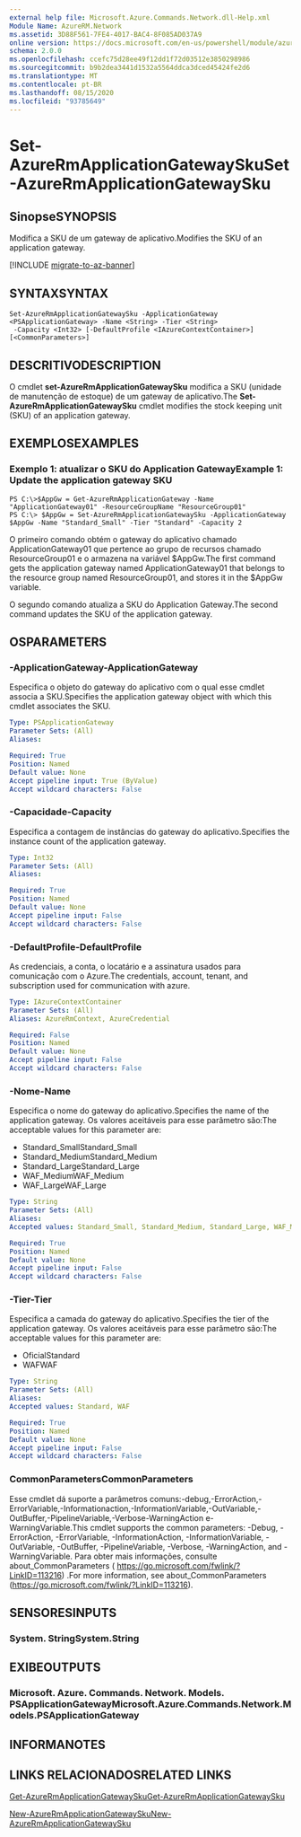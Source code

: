 ```yaml
---
external help file: Microsoft.Azure.Commands.Network.dll-Help.xml
Module Name: AzureRM.Network
ms.assetid: 3D88F561-7FE4-4017-BAC4-8F085AD037A9
online version: https://docs.microsoft.com/en-us/powershell/module/azurerm.network/set-azurermapplicationgatewaysku
schema: 2.0.0
ms.openlocfilehash: ccefc75d28ee49f12dd1f72d03512e3850298986
ms.sourcegitcommit: b9b2dea3441d1532a5564ddca3dced45424fe2d6
ms.translationtype: MT
ms.contentlocale: pt-BR
ms.lasthandoff: 08/15/2020
ms.locfileid: "93785649"
---
```

# <span data-ttu-id="81ef4-101">Set-AzureRmApplicationGatewaySku</span><span class="sxs-lookup"><span data-stu-id="81ef4-101">Set-AzureRmApplicationGatewaySku</span></span>

## <span data-ttu-id="81ef4-102">Sinopse</span><span class="sxs-lookup"><span data-stu-id="81ef4-102">SYNOPSIS</span></span>
<span data-ttu-id="81ef4-103">Modifica a SKU de um gateway de aplicativo.</span><span class="sxs-lookup"><span data-stu-id="81ef4-103">Modifies the SKU of an application gateway.</span></span>

[!INCLUDE [migrate-to-az-banner](../../includes/migrate-to-az-banner.md)]

## <span data-ttu-id="81ef4-104">SYNTAX</span><span class="sxs-lookup"><span data-stu-id="81ef4-104">SYNTAX</span></span>

```
Set-AzureRmApplicationGatewaySku -ApplicationGateway <PSApplicationGateway> -Name <String> -Tier <String>
 -Capacity <Int32> [-DefaultProfile <IAzureContextContainer>] [<CommonParameters>]
```

## <span data-ttu-id="81ef4-105">DESCRITIVO</span><span class="sxs-lookup"><span data-stu-id="81ef4-105">DESCRIPTION</span></span>
<span data-ttu-id="81ef4-106">O cmdlet **set-AzureRmApplicationGatewaySku** modifica a SKU (unidade de manutenção de estoque) de um gateway de aplicativo.</span><span class="sxs-lookup"><span data-stu-id="81ef4-106">The **Set-AzureRmApplicationGatewaySku** cmdlet modifies the stock keeping unit (SKU) of an application gateway.</span></span>

## <span data-ttu-id="81ef4-107">EXEMPLOS</span><span class="sxs-lookup"><span data-stu-id="81ef4-107">EXAMPLES</span></span>

### <span data-ttu-id="81ef4-108">Exemplo 1: atualizar o SKU do Application Gateway</span><span class="sxs-lookup"><span data-stu-id="81ef4-108">Example 1: Update the application gateway SKU</span></span>
```
PS C:\>$AppGw = Get-AzureRmApplicationGateway -Name "ApplicationGateway01" -ResourceGroupName "ResourceGroup01"
PS C:\> $AppGw = Set-AzureRmApplicationGatewaySku -ApplicationGateway $AppGw -Name "Standard_Small" -Tier "Standard" -Capacity 2
```

<span data-ttu-id="81ef4-109">O primeiro comando obtém o gateway do aplicativo chamado ApplicationGateway01 que pertence ao grupo de recursos chamado ResourceGroup01 e o armazena na variável $AppGw.</span><span class="sxs-lookup"><span data-stu-id="81ef4-109">The first command gets the application gateway named ApplicationGateway01 that belongs to the resource group named ResourceGroup01, and stores it in the $AppGw variable.</span></span>

<span data-ttu-id="81ef4-110">O segundo comando atualiza a SKU do Application Gateway.</span><span class="sxs-lookup"><span data-stu-id="81ef4-110">The second command updates the SKU of the application gateway.</span></span>

## <span data-ttu-id="81ef4-111">OS</span><span class="sxs-lookup"><span data-stu-id="81ef4-111">PARAMETERS</span></span>

### <span data-ttu-id="81ef4-112">-ApplicationGateway</span><span class="sxs-lookup"><span data-stu-id="81ef4-112">-ApplicationGateway</span></span>
<span data-ttu-id="81ef4-113">Especifica o objeto do gateway do aplicativo com o qual esse cmdlet associa a SKU.</span><span class="sxs-lookup"><span data-stu-id="81ef4-113">Specifies the application gateway object with which this cmdlet associates the SKU.</span></span>

```yaml
Type: PSApplicationGateway
Parameter Sets: (All)
Aliases: 

Required: True
Position: Named
Default value: None
Accept pipeline input: True (ByValue)
Accept wildcard characters: False
```

### <span data-ttu-id="81ef4-114">-Capacidade</span><span class="sxs-lookup"><span data-stu-id="81ef4-114">-Capacity</span></span>
<span data-ttu-id="81ef4-115">Especifica a contagem de instâncias do gateway do aplicativo.</span><span class="sxs-lookup"><span data-stu-id="81ef4-115">Specifies the instance count of the application gateway.</span></span>

```yaml
Type: Int32
Parameter Sets: (All)
Aliases: 

Required: True
Position: Named
Default value: None
Accept pipeline input: False
Accept wildcard characters: False
```

### <span data-ttu-id="81ef4-116">-DefaultProfile</span><span class="sxs-lookup"><span data-stu-id="81ef4-116">-DefaultProfile</span></span>
<span data-ttu-id="81ef4-117">As credenciais, a conta, o locatário e a assinatura usados para comunicação com o Azure.</span><span class="sxs-lookup"><span data-stu-id="81ef4-117">The credentials, account, tenant, and subscription used for communication with azure.</span></span>

```yaml
Type: IAzureContextContainer
Parameter Sets: (All)
Aliases: AzureRmContext, AzureCredential

Required: False
Position: Named
Default value: None
Accept pipeline input: False
Accept wildcard characters: False
```

### <span data-ttu-id="81ef4-118">-Nome</span><span class="sxs-lookup"><span data-stu-id="81ef4-118">-Name</span></span>
<span data-ttu-id="81ef4-119">Especifica o nome do gateway do aplicativo.</span><span class="sxs-lookup"><span data-stu-id="81ef4-119">Specifies the name of the application gateway.</span></span>
<span data-ttu-id="81ef4-120">Os valores aceitáveis para esse parâmetro são:</span><span class="sxs-lookup"><span data-stu-id="81ef4-120">The acceptable values for this parameter are:</span></span>

- <span data-ttu-id="81ef4-121">Standard_Small</span><span class="sxs-lookup"><span data-stu-id="81ef4-121">Standard_Small</span></span>
- <span data-ttu-id="81ef4-122">Standard_Medium</span><span class="sxs-lookup"><span data-stu-id="81ef4-122">Standard_Medium</span></span>
- <span data-ttu-id="81ef4-123">Standard_Large</span><span class="sxs-lookup"><span data-stu-id="81ef4-123">Standard_Large</span></span>
- <span data-ttu-id="81ef4-124">WAF_Medium</span><span class="sxs-lookup"><span data-stu-id="81ef4-124">WAF_Medium</span></span>
- <span data-ttu-id="81ef4-125">WAF_Large</span><span class="sxs-lookup"><span data-stu-id="81ef4-125">WAF_Large</span></span>

```yaml
Type: String
Parameter Sets: (All)
Aliases: 
Accepted values: Standard_Small, Standard_Medium, Standard_Large, WAF_Medium, WAF_Large

Required: True
Position: Named
Default value: None
Accept pipeline input: False
Accept wildcard characters: False
```

### <span data-ttu-id="81ef4-126">-Tier</span><span class="sxs-lookup"><span data-stu-id="81ef4-126">-Tier</span></span>
<span data-ttu-id="81ef4-127">Especifica a camada do gateway do aplicativo.</span><span class="sxs-lookup"><span data-stu-id="81ef4-127">Specifies the tier of the application gateway.</span></span>
<span data-ttu-id="81ef4-128">Os valores aceitáveis para esse parâmetro são:</span><span class="sxs-lookup"><span data-stu-id="81ef4-128">The acceptable values for this parameter are:</span></span>

- <span data-ttu-id="81ef4-129">Oficial</span><span class="sxs-lookup"><span data-stu-id="81ef4-129">Standard</span></span>
- <span data-ttu-id="81ef4-130">WAF</span><span class="sxs-lookup"><span data-stu-id="81ef4-130">WAF</span></span>

```yaml
Type: String
Parameter Sets: (All)
Aliases: 
Accepted values: Standard, WAF

Required: True
Position: Named
Default value: None
Accept pipeline input: False
Accept wildcard characters: False
```

### <span data-ttu-id="81ef4-131">CommonParameters</span><span class="sxs-lookup"><span data-stu-id="81ef4-131">CommonParameters</span></span>
<span data-ttu-id="81ef4-132">Esse cmdlet dá suporte a parâmetros comuns:-debug,-ErrorAction,-ErrorVariable,-Informationaction,-InformationVariable,-OutVariable,-OutBuffer,-PipelineVariable,-Verbose-WarningAction e-WarningVariable.</span><span class="sxs-lookup"><span data-stu-id="81ef4-132">This cmdlet supports the common parameters: -Debug, -ErrorAction, -ErrorVariable, -InformationAction, -InformationVariable, -OutVariable, -OutBuffer, -PipelineVariable, -Verbose, -WarningAction, and -WarningVariable.</span></span> <span data-ttu-id="81ef4-133">Para obter mais informações, consulte about_CommonParameters ( https://go.microsoft.com/fwlink/?LinkID=113216) .</span><span class="sxs-lookup"><span data-stu-id="81ef4-133">For more information, see about_CommonParameters (https://go.microsoft.com/fwlink/?LinkID=113216).</span></span>

## <span data-ttu-id="81ef4-134">SENSORES</span><span class="sxs-lookup"><span data-stu-id="81ef4-134">INPUTS</span></span>

### <span data-ttu-id="81ef4-135">System. String</span><span class="sxs-lookup"><span data-stu-id="81ef4-135">System.String</span></span>

## <span data-ttu-id="81ef4-136">EXIBE</span><span class="sxs-lookup"><span data-stu-id="81ef4-136">OUTPUTS</span></span>

### <span data-ttu-id="81ef4-137">Microsoft. Azure. Commands. Network. Models. PSApplicationGateway</span><span class="sxs-lookup"><span data-stu-id="81ef4-137">Microsoft.Azure.Commands.Network.Models.PSApplicationGateway</span></span>

## <span data-ttu-id="81ef4-138">INFORMA</span><span class="sxs-lookup"><span data-stu-id="81ef4-138">NOTES</span></span>

## <span data-ttu-id="81ef4-139">LINKS RELACIONADOS</span><span class="sxs-lookup"><span data-stu-id="81ef4-139">RELATED LINKS</span></span>

[<span data-ttu-id="81ef4-140">Get-AzureRmApplicationGatewaySku</span><span class="sxs-lookup"><span data-stu-id="81ef4-140">Get-AzureRmApplicationGatewaySku</span></span>](./Get-AzureRmApplicationGatewaySku.md)

[<span data-ttu-id="81ef4-141">New-AzureRmApplicationGatewaySku</span><span class="sxs-lookup"><span data-stu-id="81ef4-141">New-AzureRmApplicationGatewaySku</span></span>](./New-AzureRmApplicationGatewaySku.md)


